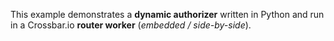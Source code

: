 This example demonstrates a **dynamic authorizer** written in Python and run in a Crossbar.io **router worker** (*embedded / side-by-side*).
